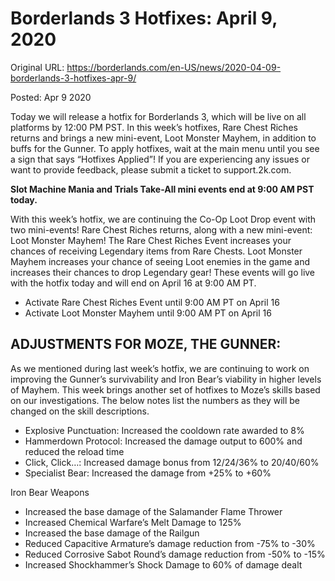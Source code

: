 Borderlands 3 Hotfixes: April 9, 2020
=====================================

Original URL: https://borderlands.com/en-US/news/2020-04-09-borderlands-3-hotfixes-apr-9/

Posted: Apr 9 2020

Today we will release a hotfix for Borderlands 3, which will be live on all platforms by 12:00 PM PST. In this week’s hotfixes, Rare Chest Riches returns and brings a new mini-event, Loot Monster Mayhem, in addition to buffs for the Gunner. To apply hotfixes, wait at the main menu until you see a sign that says “Hotfixes Applied”! If you are experiencing any issues or want to provide feedback, please submit a ticket to support.2k.com.

**Slot Machine Mania and Trials Take-All mini events end at 9:00 AM PST today.**

With this week’s hotfix, we are continuing the Co-Op Loot Drop event with two mini-events! Rare Chest Riches returns, along with a new mini-event: Loot Monster Mayhem! The Rare Chest Riches Event increases your chances of receiving Legendary items from Rare Chests. Loot Monster Mayhem increases your chance of seeing Loot enemies in the game and increases their chances to drop Legendary gear! These events will go live with the hotfix today and will end on April 16 at 9:00 AM PT.

- Activate Rare Chest Riches Event until 9:00 AM PT on April 16
- Activate Loot Monster Mayhem until 9:00 AM PT on April 16

ADJUSTMENTS FOR MOZE, THE GUNNER:
---------------------------------

As we mentioned during last week’s hotfix, we are continuing to work on improving the Gunner’s survivability and Iron Bear’s viability in higher levels of Mayhem. This week brings another set of hotfixes to Moze’s skills based on our investigations. The below notes list the numbers as they will be changed on the skill descriptions.

- Explosive Punctuation: Increased the cooldown rate awarded to 8%
- Hammerdown Protocol: Increased the damage output to 600% and reduced the reload time
- Click, Click…: Increased damage bonus from 12/24/36% to 20/40/60%
- Specialist Bear: Increased the damage from +25% to +60%

Iron Bear Weapons

- Increased the base damage of the Salamander Flame Thrower
- Increased Chemical Warfare’s Melt Damage to 125%
- Increased the base damage of the Railgun
- Reduced Capacitive Armature’s damage reduction from -75% to -30%
- Reduced Corrosive Sabot Round’s damage reduction from -50% to -15%
- Increased Shockhammer’s Shock Damage to 60% of damage dealt

